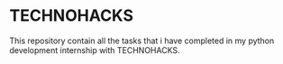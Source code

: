 # TECHNOHACKS
This repository contain all the tasks that i have completed in my python development internship with TECHNOHACKS.
